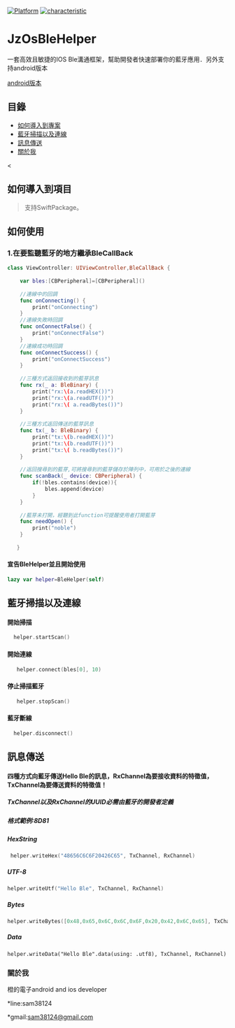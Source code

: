 [![Platform](https://img.shields.io/badge/平台-%20IOS%20-brightgreen.svg)](https://github.com/sam38124)
[![characteristic](https://img.shields.io/badge/特點-%20輕量級%20%7C%20簡單易用%20%20%7C%20穩定%20-brightgreen.svg)](https://github.com/sam38124)
# JzOsBleHelper
一套高效且敏捷的IOS Ble溝通框架，幫助開發者快速部署你的藍牙應用．另外支持android版本

[android版本](https://github.com/sam38124/JzBleHelper)
## 目錄
* [如何導入到專案](#Import)
* [藍牙掃描以及連線](#scan)
* [訊息傳送](#send)
* [關於我](#About)


<<a name="Import"></a>
## 如何導入到項目
> 支持SwiftPackage。 <br/>

## 如何使用
### 1.在要監聽藍牙的地方繼承BleCallBack


```swift
class ViewController: UIViewController,BleCallBack {
    
    var bles:[CBPeripheral]=[CBPeripheral]()
    
    //連線中的回調
    func onConnecting() {
        print("onConnecting")
    }
    //連線失敗時回調
    func onConnectFalse() {
        print("onConnectFalse")
    }
    //連線成功時回調
    func onConnectSuccess() {
        print("onConnectSuccess")
    }
    
    //三種方式返回接收到的藍芽訊息
    func rx(_ a: BleBinary) {
        print("rx:\(a.readHEX())")
        print("rx:\(a.readUTF())")
        print("rx:\( a.readBytes())")
    }
    
    //三種方式返回傳送的藍芽訊息
    func tx(_ b: BleBinary) {
        print("tx:\(b.readHEX())")
        print("tx:\(b.readUTF())")
        print("tx:\( b.readBytes())")
    }
    
    //返回搜尋到的藍芽,可將搜尋到的藍芽儲存於陣列中，可用於之後的連線
    func scanBack(_ device: CBPeripheral) {
        if(!bles.contains(device)){
            bles.append(device)
        }
    }
    
    //藍芽未打開，經聽到此function可提醒使用者打開藍芽
    func needOpen() {
        print("noble")
    }
    
   }

```

#### 宣告BleHelper並且開始使用
```swift
lazy var helper=BleHelper(self)
```

## 藍牙掃描以及連線

<a name="scan"></a>
#### 開始掃描
```swift
  helper.startScan()
```
#### 開始連線
```swift
   helper.connect(bles[0], 10)
```

#### 停止掃描藍牙
```swift
   helper.stopScan()
```
#### 藍牙斷線
```swift
  helper.disconnect()
```

<a name="send"></a>
## 訊息傳送
#### 四種方式向藍牙傳送Hello Ble的訊息，RxChannel為要接收資料的特徵值，TxChannel為要傳送資料的特徵值！
##### TxChannel以及RxChannel的UUID必需由藍牙的開發者定義<br>
##### 格式範例:8D81<br>
##### HexString
```swift
 helper.writeHex("48656C6C6F20426C65", TxChannel, RxChannel)
```
##### UTF-8
```swift
helper.writeUtf("Hello Ble", TxChannel, RxChannel)
```
##### Bytes
```swift
helper.writeBytes([0x48,0x65,0x6C,0x6C,0x6F,0x20,0x42,0x6C,0x65], TxChannel, RxChannel)
```
##### Data
```helper
helper.writeData("Hello Ble".data(using: .utf8), TxChannel, RxChannel)
```
<a name="About"></a>
### 關於我
橙的電子android and ios developer

*line:sam38124

*gmail:sam38124@gmail.com

